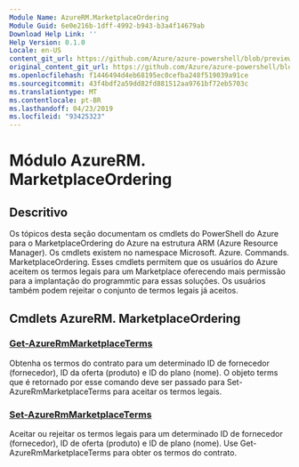 ```yaml
---
Module Name: AzureRM.MarketplaceOrdering
Module Guid: 6e0e216b-1dff-4992-b943-b3a4f14679ab
Download Help Link: ''
Help Version: 0.1.0
Locale: en-US
content_git_url: https://github.com/Azure/azure-powershell/blob/preview/src/ResourceManager/MarketplaceOrdering/Commands.MarketplaceOrdering/help/AzureRM.MarketplaceOrdering.md
original_content_git_url: https://github.com/Azure/azure-powershell/blob/preview/src/ResourceManager/MarketplaceOrdering/Commands.MarketplaceOrdering/help/AzureRM.MarketplaceOrdering.md
ms.openlocfilehash: f1446494d4eb68195ec0cefba248f519039a91ce
ms.sourcegitcommit: 43f4bdf2a59dd82fd881512aa9761bf72eb5703c
ms.translationtype: MT
ms.contentlocale: pt-BR
ms.lasthandoff: 04/23/2019
ms.locfileid: "93425323"
---
```

# Módulo AzureRM. MarketplaceOrdering
## Descritivo
Os tópicos desta seção documentam os cmdlets do PowerShell do Azure para o MarketplaceOrdering do Azure na estrutura ARM (Azure Resource Manager). Os cmdlets existem no namespace Microsoft. Azure. Commands. MarketplaceOrdering. Esses cmdlets permitem que os usuários do Azure aceitem os termos legais para um Marketplace oferecendo mais permissão para a implantação do programmtic para essas soluções. Os usuários também podem rejeitar o conjunto de termos legais já aceitos.

## Cmdlets AzureRM. MarketplaceOrdering
### [Get-AzureRmMarketplaceTerms](Get-AzureRmMarketplaceTerms.md)
Obtenha os termos do contrato para um determinado ID de fornecedor (fornecedor), ID da oferta (produto) e ID do plano (nome). O objeto terms que é retornado por esse comando deve ser passado para Set-AzureRmMarketplaceTerms para aceitar os termos legais.

### [Set-AzureRmMarketplaceTerms](Set-AzureRmMarketplaceTerms.md)
Aceitar ou rejeitar os termos legais para um determinado ID de fornecedor (fornecedor), ID de oferta (produto) e ID de plano (nome). Use Get-AzureRmMarketplaceTerms para obter os termos do contrato.

